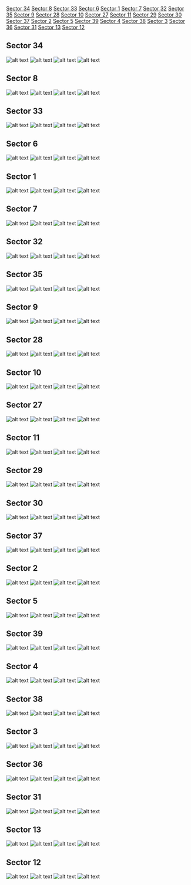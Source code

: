 [Sector 34](#sector34)
[Sector 8](#sector8)
[Sector 33](#sector33)
[Sector 6](#sector6)
[Sector 1](#sector1)
[Sector 7](#sector7)
[Sector 32](#sector32)
[Sector 35](#sector35)
[Sector 9](#sector9)
[Sector 28](#sector28)
[Sector 10](#sector10)
[Sector 27](#sector27)
[Sector 11](#sector11)
[Sector 29](#sector29)
[Sector 30](#sector30)
[Sector 37](#sector37)
[Sector 2](#sector2)
[Sector 5](#sector5)
[Sector 39](#sector39)
[Sector 4](#sector4)
[Sector 38](#sector38)
[Sector 3](#sector3)
[Sector 36](#sector36)
[Sector 31](#sector31)
[Sector 13](#sector13)
[Sector 12](#sector12)

<a name = "sector34"></a>
## Sector 34
![alt text](/tt/WASP-100_Sector_34/WASP-100_Sector_34_a_TimeSeries.png)
![alt text](/tt/WASP-100_Sector_34/WASP-100_Sector_34_b_FoldedLightCurve.png)
![alt text](/tt/WASP-100_Sector_34/WASP-100_Sector_34_b_IndividualTransitsWithFit.png)
![alt text](/tt/WASP-100_Sector_34/WASP-100_Sector_34_c_TimingResiduals.png)

<a name = "sector8"></a>
## Sector 8
![alt text](/tt/WASP-100_Sector_8/WASP-100_Sector_8_a_TimeSeries.png)
![alt text](/tt/WASP-100_Sector_8/WASP-100_Sector_8_b_FoldedLightCurve.png)
![alt text](/tt/WASP-100_Sector_8/WASP-100_Sector_8_b_IndividualTransitsWithFit.png)
![alt text](/tt/WASP-100_Sector_8/WASP-100_Sector_8_c_TimingResiduals.png)

<a name = "sector33"></a>
## Sector 33
![alt text](/tt/WASP-100_Sector_33/WASP-100_Sector_33_a_TimeSeries.png)
![alt text](/tt/WASP-100_Sector_33/WASP-100_Sector_33_b_FoldedLightCurve.png)
![alt text](/tt/WASP-100_Sector_33/WASP-100_Sector_33_b_IndividualTransitsWithFit.png)
![alt text](/tt/WASP-100_Sector_33/WASP-100_Sector_33_c_TimingResiduals.png)

<a name = "sector6"></a>
## Sector 6
![alt text](/tt/WASP-100_Sector_6/WASP-100_Sector_6_a_TimeSeries.png)
![alt text](/tt/WASP-100_Sector_6/WASP-100_Sector_6_b_FoldedLightCurve.png)
![alt text](/tt/WASP-100_Sector_6/WASP-100_Sector_6_b_IndividualTransitsWithFit.png)
![alt text](/tt/WASP-100_Sector_6/WASP-100_Sector_6_c_TimingResiduals.png)

<a name = "sector1"></a>
## Sector 1
![alt text](/tt/WASP-100_Sector_1/WASP-100_Sector_1_a_TimeSeries.png)
![alt text](/tt/WASP-100_Sector_1/WASP-100_Sector_1_b_FoldedLightCurve.png)
![alt text](/tt/WASP-100_Sector_1/WASP-100_Sector_1_b_IndividualTransitsWithFit.png)
![alt text](/tt/WASP-100_Sector_1/WASP-100_Sector_1_c_TimingResiduals.png)

<a name = "sector7"></a>
## Sector 7
![alt text](/tt/WASP-100_Sector_7/WASP-100_Sector_7_a_TimeSeries.png)
![alt text](/tt/WASP-100_Sector_7/WASP-100_Sector_7_b_FoldedLightCurve.png)
![alt text](/tt/WASP-100_Sector_7/WASP-100_Sector_7_b_IndividualTransitsWithFit.png)
![alt text](/tt/WASP-100_Sector_7/WASP-100_Sector_7_c_TimingResiduals.png)

<a name = "sector32"></a>
## Sector 32
![alt text](/tt/WASP-100_Sector_32/WASP-100_Sector_32_a_TimeSeries.png)
![alt text](/tt/WASP-100_Sector_32/WASP-100_Sector_32_b_FoldedLightCurve.png)
![alt text](/tt/WASP-100_Sector_32/WASP-100_Sector_32_b_IndividualTransitsWithFit.png)
![alt text](/tt/WASP-100_Sector_32/WASP-100_Sector_32_c_TimingResiduals.png)

<a name = "sector35"></a>
## Sector 35
![alt text](/tt/WASP-100_Sector_35/WASP-100_Sector_35_a_TimeSeries.png)
![alt text](/tt/WASP-100_Sector_35/WASP-100_Sector_35_b_FoldedLightCurve.png)
![alt text](/tt/WASP-100_Sector_35/WASP-100_Sector_35_b_IndividualTransitsWithFit.png)
![alt text](/tt/WASP-100_Sector_35/WASP-100_Sector_35_c_TimingResiduals.png)

<a name = "sector9"></a>
## Sector 9
![alt text](/tt/WASP-100_Sector_9/WASP-100_Sector_9_a_TimeSeries.png)
![alt text](/tt/WASP-100_Sector_9/WASP-100_Sector_9_b_FoldedLightCurve.png)
![alt text](/tt/WASP-100_Sector_9/WASP-100_Sector_9_b_IndividualTransitsWithFit.png)
![alt text](/tt/WASP-100_Sector_9/WASP-100_Sector_9_c_TimingResiduals.png)

<a name = "sector28"></a>
## Sector 28
![alt text](/tt/WASP-100_Sector_28/WASP-100_Sector_28_a_TimeSeries.png)
![alt text](/tt/WASP-100_Sector_28/WASP-100_Sector_28_b_FoldedLightCurve.png)
![alt text](/tt/WASP-100_Sector_28/WASP-100_Sector_28_b_IndividualTransitsWithFit.png)
![alt text](/tt/WASP-100_Sector_28/WASP-100_Sector_28_c_TimingResiduals.png)

<a name = "sector10"></a>
## Sector 10
![alt text](/tt/WASP-100_Sector_10/WASP-100_Sector_10_a_TimeSeries.png)
![alt text](/tt/WASP-100_Sector_10/WASP-100_Sector_10_b_FoldedLightCurve.png)
![alt text](/tt/WASP-100_Sector_10/WASP-100_Sector_10_b_IndividualTransitsWithFit.png)
![alt text](/tt/WASP-100_Sector_10/WASP-100_Sector_10_c_TimingResiduals.png)

<a name = "sector27"></a>
## Sector 27
![alt text](/tt/WASP-100_Sector_27/WASP-100_Sector_27_a_TimeSeries.png)
![alt text](/tt/WASP-100_Sector_27/WASP-100_Sector_27_b_FoldedLightCurve.png)
![alt text](/tt/WASP-100_Sector_27/WASP-100_Sector_27_b_IndividualTransitsWithFit.png)
![alt text](/tt/WASP-100_Sector_27/WASP-100_Sector_27_c_TimingResiduals.png)

<a name = "sector11"></a>
## Sector 11
![alt text](/tt/WASP-100_Sector_11/WASP-100_Sector_11_a_TimeSeries.png)
![alt text](/tt/WASP-100_Sector_11/WASP-100_Sector_11_b_FoldedLightCurve.png)
![alt text](/tt/WASP-100_Sector_11/WASP-100_Sector_11_b_IndividualTransitsWithFit.png)
![alt text](/tt/WASP-100_Sector_11/WASP-100_Sector_11_c_TimingResiduals.png)

<a name = "sector29"></a>
## Sector 29
![alt text](/tt/WASP-100_Sector_29/WASP-100_Sector_29_a_TimeSeries.png)
![alt text](/tt/WASP-100_Sector_29/WASP-100_Sector_29_b_FoldedLightCurve.png)
![alt text](/tt/WASP-100_Sector_29/WASP-100_Sector_29_b_IndividualTransitsWithFit.png)
![alt text](/tt/WASP-100_Sector_29/WASP-100_Sector_29_c_TimingResiduals.png)

<a name = "sector30"></a>
## Sector 30
![alt text](/tt/WASP-100_Sector_30/WASP-100_Sector_30_a_TimeSeries.png)
![alt text](/tt/WASP-100_Sector_30/WASP-100_Sector_30_b_FoldedLightCurve.png)
![alt text](/tt/WASP-100_Sector_30/WASP-100_Sector_30_b_IndividualTransitsWithFit.png)
![alt text](/tt/WASP-100_Sector_30/WASP-100_Sector_30_c_TimingResiduals.png)

<a name = "sector37"></a>
## Sector 37
![alt text](/tt/WASP-100_Sector_37/WASP-100_Sector_37_a_TimeSeries.png)
![alt text](/tt/WASP-100_Sector_37/WASP-100_Sector_37_b_FoldedLightCurve.png)
![alt text](/tt/WASP-100_Sector_37/WASP-100_Sector_37_b_IndividualTransitsWithFit.png)
![alt text](/tt/WASP-100_Sector_37/WASP-100_Sector_37_c_TimingResiduals.png)

<a name = "sector2"></a>
## Sector 2
![alt text](/tt/WASP-100_Sector_2/WASP-100_Sector_2_a_TimeSeries.png)
![alt text](/tt/WASP-100_Sector_2/WASP-100_Sector_2_b_FoldedLightCurve.png)
![alt text](/tt/WASP-100_Sector_2/WASP-100_Sector_2_b_IndividualTransitsWithFit.png)
![alt text](/tt/WASP-100_Sector_2/WASP-100_Sector_2_c_TimingResiduals.png)

<a name = "sector5"></a>
## Sector 5
![alt text](/tt/WASP-100_Sector_5/WASP-100_Sector_5_a_TimeSeries.png)
![alt text](/tt/WASP-100_Sector_5/WASP-100_Sector_5_b_FoldedLightCurve.png)
![alt text](/tt/WASP-100_Sector_5/WASP-100_Sector_5_b_IndividualTransitsWithFit.png)
![alt text](/tt/WASP-100_Sector_5/WASP-100_Sector_5_c_TimingResiduals.png)

<a name = "sector39"></a>
## Sector 39
![alt text](/tt/WASP-100_Sector_39/WASP-100_Sector_39_a_TimeSeries.png)
![alt text](/tt/WASP-100_Sector_39/WASP-100_Sector_39_b_FoldedLightCurve.png)
![alt text](/tt/WASP-100_Sector_39/WASP-100_Sector_39_b_IndividualTransitsWithFit.png)
![alt text](/tt/WASP-100_Sector_39/WASP-100_Sector_39_c_TimingResiduals.png)

<a name = "sector4"></a>
## Sector 4
![alt text](/tt/WASP-100_Sector_4/WASP-100_Sector_4_a_TimeSeries.png)
![alt text](/tt/WASP-100_Sector_4/WASP-100_Sector_4_b_FoldedLightCurve.png)
![alt text](/tt/WASP-100_Sector_4/WASP-100_Sector_4_b_IndividualTransitsWithFit.png)
![alt text](/tt/WASP-100_Sector_4/WASP-100_Sector_4_c_TimingResiduals.png)

<a name = "sector38"></a>
## Sector 38
![alt text](/tt/WASP-100_Sector_38/WASP-100_Sector_38_a_TimeSeries.png)
![alt text](/tt/WASP-100_Sector_38/WASP-100_Sector_38_b_FoldedLightCurve.png)
![alt text](/tt/WASP-100_Sector_38/WASP-100_Sector_38_b_IndividualTransitsWithFit.png)
![alt text](/tt/WASP-100_Sector_38/WASP-100_Sector_38_c_TimingResiduals.png)

<a name = "sector3"></a>
## Sector 3
![alt text](/tt/WASP-100_Sector_3/WASP-100_Sector_3_a_TimeSeries.png)
![alt text](/tt/WASP-100_Sector_3/WASP-100_Sector_3_b_FoldedLightCurve.png)
![alt text](/tt/WASP-100_Sector_3/WASP-100_Sector_3_b_IndividualTransitsWithFit.png)
![alt text](/tt/WASP-100_Sector_3/WASP-100_Sector_3_c_TimingResiduals.png)

<a name = "sector36"></a>
## Sector 36
![alt text](/tt/WASP-100_Sector_36/WASP-100_Sector_36_a_TimeSeries.png)
![alt text](/tt/WASP-100_Sector_36/WASP-100_Sector_36_b_FoldedLightCurve.png)
![alt text](/tt/WASP-100_Sector_36/WASP-100_Sector_36_b_IndividualTransitsWithFit.png)
![alt text](/tt/WASP-100_Sector_36/WASP-100_Sector_36_c_TimingResiduals.png)

<a name = "sector31"></a>
## Sector 31
![alt text](/tt/WASP-100_Sector_31/WASP-100_Sector_31_a_TimeSeries.png)
![alt text](/tt/WASP-100_Sector_31/WASP-100_Sector_31_b_FoldedLightCurve.png)
![alt text](/tt/WASP-100_Sector_31/WASP-100_Sector_31_b_IndividualTransitsWithFit.png)
![alt text](/tt/WASP-100_Sector_31/WASP-100_Sector_31_c_TimingResiduals.png)

<a name = "sector13"></a>
## Sector 13
![alt text](/tt/WASP-100_Sector_13/WASP-100_Sector_13_a_TimeSeries.png)
![alt text](/tt/WASP-100_Sector_13/WASP-100_Sector_13_b_FoldedLightCurve.png)
![alt text](/tt/WASP-100_Sector_13/WASP-100_Sector_13_b_IndividualTransitsWithFit.png)
![alt text](/tt/WASP-100_Sector_13/WASP-100_Sector_13_c_TimingResiduals.png)

<a name = "sector12"></a>
## Sector 12
![alt text](/tt/WASP-100_Sector_12/WASP-100_Sector_12_a_TimeSeries.png)
![alt text](/tt/WASP-100_Sector_12/WASP-100_Sector_12_b_FoldedLightCurve.png)
![alt text](/tt/WASP-100_Sector_12/WASP-100_Sector_12_b_IndividualTransitsWithFit.png)
![alt text](/tt/WASP-100_Sector_12/WASP-100_Sector_12_c_TimingResiduals.png)

